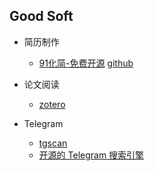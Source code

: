 ## Good Soft

* 简历制作
    - [91化简-免费开源](https://91huajian.cn/) [github](https://github.com/Hacker233/resume-design)

* 论文阅读
    - [zotero](https://www.zotero.org/)
 
* Telegram
    - [tgscan](https://github.com/tgscan-dev/tgscan)
    - [开源的 Telegram 搜索引擎](https://tgscan.xyz/)
